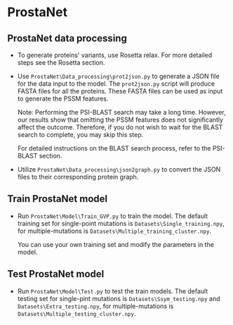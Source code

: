 # ProstaNet

## ProstaNet data processing
- To generate proteins' variants, use Rosetta relax. For more detailed steps see the Rosetta section.
- Use ```ProstaNet\Data_processing\prot2json.py``` to generate a JSON file for the data input to the model. The ```prot2json.py``` script will produce FASTA files for all the proteins. These FASTA files can be used as input to generate the PSSM features.

  Note: Performing the PSI-BLAST search may take a long time. However, our results show that omitting the PSSM features does not significantly affect the outcome. Therefore, if you do not wish to wait for the BLAST search to complete, you may skip this step.

  For detailed instructions on the BLAST search process, refer to the PSI-BLAST section.
- Utilize ```ProstaNet\Data_processing\json2graph.py``` to convert the JSON files to their corresponding protein graph.

## Train ProstaNet model
- Run ```ProstaNet\Model\Train_GVP.py``` to train the model. The default training set for single-point mutations is ```Datasets\Single_training.npy```, for multiple-mutations is ```Datasets\Multiple_training_cluster.npy```.

  You can use your own training set and modify the parameters in the model.

## Test ProstaNet model
- Run ```ProstaNet\Model\Test.py``` to test the train models. The default testing set for single-pint mutations is ```Datasets\Ssym_testing.npy``` and ```Datasets\Extra_testing.npy```, for multiple-mutations is ```Datasets\Multiple_testing_cluster.npy```.

